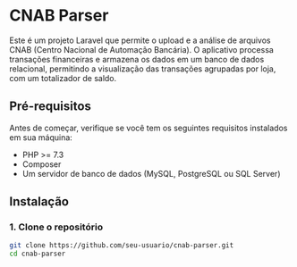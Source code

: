 # CNAB Parser

Este é um projeto Laravel que permite o upload e a análise de arquivos CNAB (Centro Nacional de Automação Bancária). O aplicativo processa transações financeiras e armazena os dados em um banco de dados relacional, permitindo a visualização das transações agrupadas por loja, com um totalizador de saldo.

## Pré-requisitos

Antes de começar, verifique se você tem os seguintes requisitos instalados em sua máquina:

- PHP >= 7.3
- Composer
- Um servidor de banco de dados (MySQL, PostgreSQL ou SQL Server)

## Instalação

### 1. Clone o repositório

```bash
git clone https://github.com/seu-usuario/cnab-parser.git
cd cnab-parser

